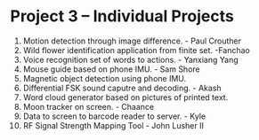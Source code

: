 # Project 3 – Individual Projects

 1. Motion detection through image difference. - Paul Crouther
 2. Wild flower identification application from finite set.   -Fanchao
 3. Voice recognition set of words to actions.   - Yanxiang Yang
 4. Mouse guide based on phone IMU. - Sam Shore
 5. Magnetic object detection using phone IMU.
 6. Differential FSK sound caputre and decoding. - Akash
 7. Word cloud generator based on pictures of printed text.
 8. Moon tracker on screen. - Chaance
 9. Data to screen to barcode reader to server. - Kyle
 10. RF Signal Strength Mapping Tool - John Lusher II

